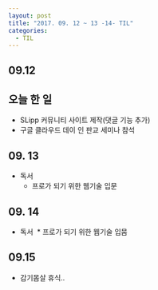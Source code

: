 ```yaml
---
layout: post
title: "2017. 09. 12 ~ 13 -14- TIL"
categories:
  - TIL
---
```


## 09.12

## 오늘 한 일
* SLipp 커뮤니티 사이트 제작(댓글 기능 추가)
* 구글 클라우드 데이 인 판교 세미나 참석

## 09. 13
* 독서
  * 프로가 되기 위한 웹기술 입문 

## 09. 14
* 독서
  * 프로가 되기 위한 웹기술 입뭄 
  
## 09.15
 * 감기몸살 휴식..
